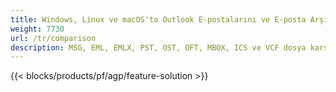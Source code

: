 ```yaml
---
title: Windows, Linux ve macOS'ta Outlook E-postalarını ve E-posta Arşivlerini Karşılaştırın 
weight: 7730
url: /tr/comparison
description: MSG, EML, EMLX, PST, OST, OFT, MBOX, ICS ve VCF dosya karşılaştırması için Ücretsiz Uygulama ve API'ler
---
```


{{< blocks/products/pf/agp/feature-solution >}} 

